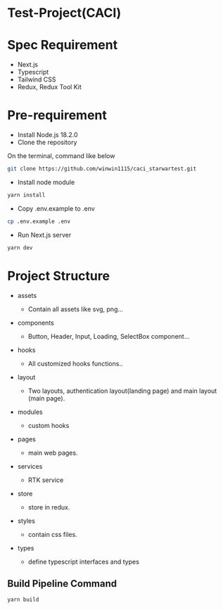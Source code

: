 # Test-Project(CACI)

# Spec Requirement

- Next.js
- Typescript
- Tailwind CSS
- Redux, Redux Tool Kit

# Pre-requirement

- Install Node.js 18.2.0
- Clone the repository

On the terminal, command like below

```bash
git clone https://github.com/winwin1115/caci_starwartest.git
```

- Install node module

```bash
yarn install
```

- Copy .env.example to .env

```bash
cp .env.example .env
```

- Run Next.js server

```bash
yarn dev
```

# Project Structure

- assets

  - Contain all assets like svg, png...

- components

  - Button, Header, Input, Loading, SelectBox component...

- hooks

  - All customized hooks functions..

- layout
  - Two layouts, authentication layout(landing page) and main layout (main page).
- modules
  - custom hooks
- pages
  - main web pages.
- services
  - RTK service
- store
  - store in redux.
- styles
  - contain css files.
- types
  - define typescript interfaces and types

## Build Pipeline Command

```bash
yarn build
```
